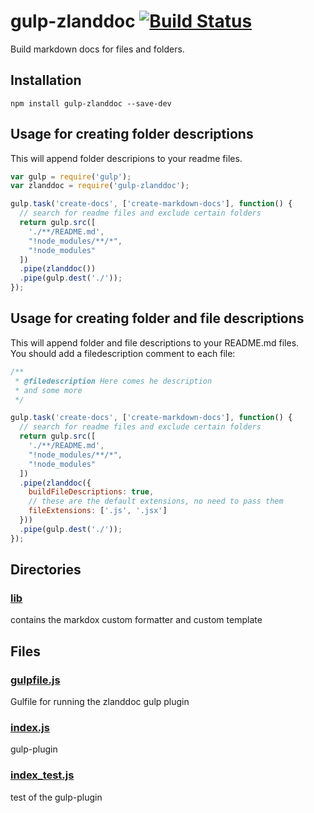 # gulp-zlanddoc [![Build Status](https://travis-ci.org/zland/gulp-zlanddoc.svg)](https://travis-ci.org/zland/gulp-zlanddoc)  

Build markdown docs for files and folders.

## Installation

`npm install gulp-zlanddoc --save-dev`

## Usage for creating folder descriptions

This will append folder descripions to your readme files.

```javascript
var gulp = require('gulp');
var zlanddoc = require('gulp-zlanddoc');

gulp.task('create-docs', ['create-markdown-docs'], function() {
  // search for readme files and exclude certain folders
  return gulp.src([
    './**/README.md',
    "!node_modules/**/*",
    "!node_modules"
  ])
  .pipe(zlanddoc())
  .pipe(gulp.dest('./'));
});
```

## Usage for creating folder and file descriptions

This will append folder and file descriptions to your README.md files.  
You should add a filedescription comment to each file:  

```javascript
/**
 * @filedescription Here comes he description
 * and some more
 */
```

```javascript
gulp.task('create-docs', ['create-markdown-docs'], function() {
  // search for readme files and exclude certain folders
  return gulp.src([
    './**/README.md',
    "!node_modules/**/*",
    "!node_modules"
  ])
  .pipe(zlanddoc({
    buildFileDescriptions: true,
    // these are the default extensions, no need to pass them
    fileExtensions: ['.js', '.jsx']
  }))
  .pipe(gulp.dest('./'));
});
```


<!-- start generated readme -->

## Directories  

### [lib](lib)  
contains the markdox custom formatter and custom template

## Files  

### [gulpfile.js](gulpfile.js.md)  
Gulfile for running the zlanddoc gulp plugin

### [index.js](index.js.md)  
gulp-plugin

### [index_test.js](index_test.js.md)  
test of the gulp-plugin

<!-- end generated readme -->